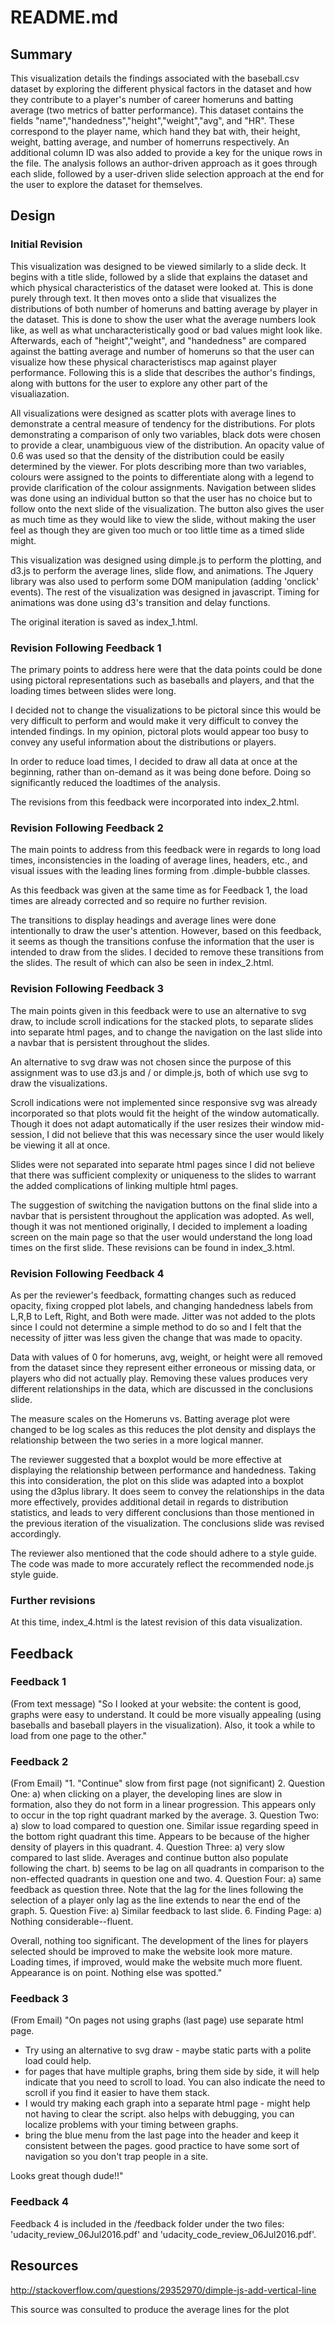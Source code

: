 ﻿# README.md

## Summary

This visualization details the findings associated with the baseball.csv dataset by exploring the
different physical factors in the dataset and how they contribute to a player's number of career
homeruns and batting average (two metrics of batter performance). This dataset contains the 
fields "name","handedness","height","weight","avg", and "HR". These correspond to the player name, which hand 
they bat with, their height, weight, batting average, and number of homerruns respectively. 
An additional column ID was also added to provide a key for the unique rows in the file. 
The analysis follows an author-driven approach as it goes through each slide, followed by a 
user-driven slide selection approach at the end for the user to explore the dataset for 
themselves.

## Design

### Initial Revision
This visualization was designed to be viewed similarly to a slide deck. It begins with a title 
slide, followed by a slide that explains the dataset and which physical characteristics of the 
dataset were looked at. This is done purely through text. It then moves onto a slide that 
visualizes the distributions of both number of homeruns and batting average by player in 
the dataset. This is done to show the user what the average numbers look like, as well as what 
uncharacteristically good or bad values might look like. Afterwards, each of "height","weight",
and "handedness" are compared against the batting average and number of homeruns so that the
user can visualize how these physical characteristiscs map against player performance. 
Following this is a slide that describes the author's findings, along with buttons for the
user to explore any other part of the visualiazation.

All visualizations were designed as scatter plots with average lines to demonstrate a central 
measure of tendency for the distributions. For plots demonstrating a comparison of only 
two variables, black dots were chosen to provide a clear, unambiguous view of the distribution. 
An opacity value of 0.6 was used so that the density of the distribution could be easily determined 
by the viewer. For plots describing more than two variables, colours were assigned to the points 
to differentiate along with a legend to provide clarification of the colour assignments. Navigation
between slides was done using an individual button so that the user has no choice but to follow 
onto the next slide of the visualization. The button also gives the user as much time as they 
would like to view the slide, without making the user feel as though they are given too much 
or too little time as a timed slide might.

This visualization was designed using dimple.js to perform the plotting, and d3.js to perform 
the average lines, slide flow, and animations. The Jquery library was also used to perform 
some DOM manipulation (adding 'onclick' events). The rest of the visualization was designed 
in javascript. Timing for animations was done using d3's transition and delay functions.

The original iteration is saved as index_1.html.

### Revision Following Feedback 1

The primary points to address here were that the data points could be done using pictoral 
representations such as baseballs and players, and that the loading times between slides were long.

I decided not to change the visualizations to be pictoral since this would be very difficult 
to perform and would make it very difficult to convey the intended findings. In my opinion,
pictoral plots would appear too busy to convey any useful information about the distributions
or players.

In order to reduce load times, I decided to draw all data at once at the beginning, rather 
than on-demand as it was being done before. Doing so significantly reduced the loadtimes of the
analysis.

The revisions from this feedback were incorporated into index_2.html.

### Revision Following Feedback 2

The main points to address from this feedback were in regards to long load times,
inconsistencies in the loading of average lines, headers, etc., and visual
issues with the leading lines forming from .dimple-bubble classes.

As this feedback was given at the same time as for Feedback 1, the load times
are already corrected and so require no further revision.

The transitions to display headings and average lines were done intentionally
to draw the user's attention. However, based on this feedback, it seems
as though the transitions confuse the information that the user is 
intended to draw from the slides. I decided to remove these transitions from the
slides. The result of which can also be seen in index_2.html.

### Revision Following Feedback 3

The main points given in this feedback were to use an alternative to svg draw,
to include scroll indications for the stacked plots, to separate slides into
separate html pages, and to change the navigation on the last slide into
a navbar that is persistent throughout the slides.

An alternative to svg draw was not chosen since the purpose of this assignment
was to use d3.js and / or dimple.js, both of which use svg to draw the
visualizations.

Scroll indications were not implemented since responsive svg
was already incorporated so that plots would fit the height of the window
automatically. Though it does not adapt automatically if the user resizes their
window mid-session, I did not believe that this was necessary since the user
would likely be viewing it all at once.

Slides were not separated into separate html pages since I did not believe that
there was sufficient complexity or uniqueness to the slides to warrant the
added complications of linking multiple html pages.

The suggestion of switching the navigation buttons on the final slide into
a navbar that is persistent throughout the application was adopted. As well, though
it was not mentioned originally, I decided to implement a loading screen on the
main page so that the user would understand the long load times on the first
slide. These revisions can be found in index_3.html.

### Revision Following Feedback 4

As per the reviewer's feedback, formatting changes such as reduced opacity,
fixing cropped plot labels, and changing handedness labels from L,R,B
to Left, Right, and Both were made. Jitter was not added to the plots
since I could not determine a simple method to do so and I felt that
the necessity of jitter was less given the change that was made to
opacity.

Data with values of 0 for homeruns, avg, weight, or height were all removed
from the dataset since they represent either erroneous or missing data,
or players who did not actually play. Removing these values produces very
different relationships in the data, which are discussed in the conclusions slide.

The measure scales on the Homeruns vs. Batting average plot were changed
to be log scales as this reduces the plot density and displays the relationship
between the two series in a more logical manner. 

The reviewer suggested that a boxplot would be more effective at displaying the
relationship between performance and handedness. Taking this into consideration,
the plot on this slide was adapted into a boxplot using the d3plus library. It does
seem to convey the relationships in the data more effectively, provides
additional detail in regards to distribution statistics, and leads to
very different conclusions than those mentioned in the previous iteration
of the visualization. The conclusions slide was revised accordingly.

The reviewer also mentioned that the code should adhere to a style guide. The code
was made to more accurately reflect the recommended node.js style guide.

### Further revisions

At this time, index_4.html is the latest revision of this data visualization.

## Feedback

### Feedback 1
(From text message)
"So I looked at your website: the content is good, graphs were easy to understand. It 
could be more visually appealing (using baseballs and baseball players in the 
visualization). Also, it took a while to load from one page to the other."

### Feedback 2
(From Email)
"1. "Continue" slow from first page (not significant)
2. Question One:
a) when clicking on a player, the developing lines are slow in formation, also they do not
form in a linear progression. This appears only to occur in the top right quadrant marked 
by the average.
3. Question Two:
a) slow to load compared to question one. Similar issue regarding speed in the bottom right
quadrant this time. Appears to be because of the higher density of players in this quadrant.
4. Question Three:
a) very slow compared to last slide. Averages and continue button also populate following 
the chart. 
b) seems to be lag on all quadrants in comparison to the non-effected quadrants in question
one and two. 
4. Question Four:
a) same feedback as question three. Note that the lag for the lines following the selection
of a player only lag as the line extends to near the end of the graph.
5. Question Five:
a) Similar feedback to last slide.
6. Finding Page:
a) Nothing considerable--fluent. 

Overall, nothing too significant. The development of the lines for players selected should
be improved to make the website look more mature. Loading times, if improved, would make
the website much more fluent. Appearance is on point. Nothing else was spotted."

### Feedback 3
(From Email)
"On pages not using graphs (last page) use separate html page.
* Try using an alternative to svg draw - maybe static parts with a polite load could help.
* for pages that have multiple graphs, bring them side by side, it will help indicate that
you need to scroll to load. You can also indicate the need to scroll if you find it easier
to have them stack. 
* I would try making each graph into a separate html page - might help not having to clear
the script. also helps with debugging, you can localize problems with your timing between
graphs. 
* bring the blue menu from the last page into the header and keep it consistent between
the pages. good practice to have some sort of navigation so you don't trap people in a site. 

Looks great though dude!!"

### Feedback 4
Feedback 4 is included in the /feedback folder under the two files: 'udacity_review_06Jul2016.pdf' and 'udacity_code_review_06Jul2016.pdf'.
## Resources
http://stackoverflow.com/questions/29352970/dimple-js-add-vertical-line

This source was consulted to produce the average lines for the plot

